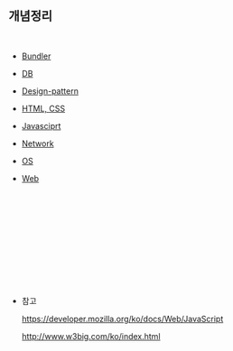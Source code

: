 ## 개념정리

<br>

- [Bundler](./Bundler/)

- [DB](./DB/)

- [Design-pattern](./DesignPattern/)

- [HTML, CSS](./HTML-CSS/)

- [Javasciprt](./Javascript/)

- [Network](./Network/)

- [OS](./OS/)

- [Web](./Web/)

<br>
<br>
<br>
<br>
<br>
<br>
<br>
<br>
<br>
<br>

- 참고

  https://developer.mozilla.org/ko/docs/Web/JavaScript

  http://www.w3big.com/ko/index.html
